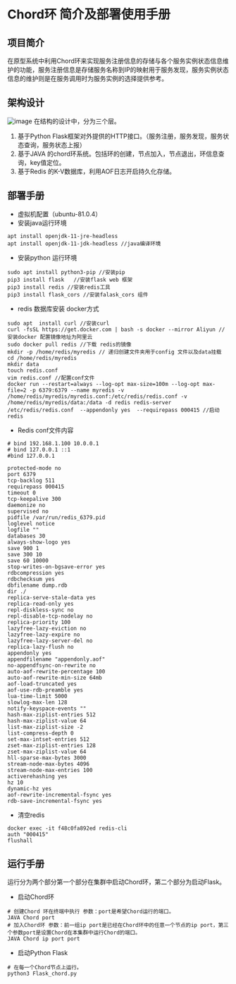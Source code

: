 # Chord环 简介及部署使用手册

## 项目简介
在原型系统中利用Chord环来实现服务注册信息的存储与各个服务实例状态信息维护的功能，服务注册信息是存储服务名称到IP的映射用于服务发现，服务实例状态信息的维护则是在服务调用时为服务实例的选择提供参考。

## 架构设计
![image](https://gitee.com/wrj1006er/pic/raw/master/pic/chord%E6%9E%B6%E6%9E%84%E5%9B%BE.png)
在结构的设计中，分为三个层。
1. 基于Python Flask框架对外提供的HTTP接口。（服务注册，服务发现，服务状态查询，服务状态上报）
2. 基于JAVA 的chord环系统。包括环的创建，节点加入，节点退出，环信息查询，key值定位。
3. 基于Redis 的K-V数据库，利用AOF日志开启持久化存储。

## 部署手册
- 虚拟机配置（ubuntu-81.0.4）
- 安装java运行环境

```shell
apt install openjdk-11-jre-headless
apt install openjdk-11-jdk-headless //java编译环境
```

- 安装python 运行环境
```shell
sudo apt install python3-pip //安装pip
pip3 install flask   //安装flask web 框架
pip3 install redis //安装redis工具
pip3 install flask_cors //安装falask_cors 组件
```

- redis 数据库安装 docker方式
```shell
sudo apt  install curl //安装curl
curl -fsSL https://get.docker.com | bash -s docker --mirror Aliyun //安装docker 配置镜像地址为阿里云
sudo docker pull redis //下载 redis的镜像
mkdir -p /home/redis/myredis // 递归创建文件夹用于config 文件以及data挂载
cd /home/redis/myredis  
mkdir data
touch redis.conf
vim redis.conf //配置conf文件
docker run --restart=always --log-opt max-size=100m --log-opt max-file=2 -p 6379:6379 --name myredis -v /home/redis/myredis/myredis.conf:/etc/redis/redis.conf -v /home/redis/myredis/data:/data -d redis redis-server /etc/redis/redis.conf  --appendonly yes  --requirepass 000415 //启动redis
```

- Redis conf文件内容
```
# bind 192.168.1.100 10.0.0.1
# bind 127.0.0.1 ::1
#bind 127.0.0.1

protected-mode no
port 6379
tcp-backlog 511
requirepass 000415
timeout 0
tcp-keepalive 300
daemonize no
supervised no
pidfile /var/run/redis_6379.pid
loglevel notice
logfile ""
databases 30
always-show-logo yes
save 900 1
save 300 10
save 60 10000
stop-writes-on-bgsave-error yes
rdbcompression yes
rdbchecksum yes
dbfilename dump.rdb
dir ./
replica-serve-stale-data yes
replica-read-only yes
repl-diskless-sync no
repl-disable-tcp-nodelay no
replica-priority 100
lazyfree-lazy-eviction no
lazyfree-lazy-expire no
lazyfree-lazy-server-del no
replica-lazy-flush no
appendonly yes
appendfilename "appendonly.aof"
no-appendfsync-on-rewrite no
auto-aof-rewrite-percentage 100
auto-aof-rewrite-min-size 64mb
aof-load-truncated yes
aof-use-rdb-preamble yes
lua-time-limit 5000
slowlog-max-len 128
notify-keyspace-events ""
hash-max-ziplist-entries 512
hash-max-ziplist-value 64
list-max-ziplist-size -2
list-compress-depth 0
set-max-intset-entries 512
zset-max-ziplist-entries 128
zset-max-ziplist-value 64
hll-sparse-max-bytes 3000
stream-node-max-bytes 4096
stream-node-max-entries 100
activerehashing yes
hz 10
dynamic-hz yes
aof-rewrite-incremental-fsync yes
rdb-save-incremental-fsync yes
```
- 清空redis
```
docker exec -it f48c0fa892ed redis-cli
auth "000415"
flushall
```

## 运行手册
运行分为两个部分第一个部分在集群中启动Chord环，第二个部分为启动Flask。
- 启动Chord环
```
# 创建Chord 环在终端中执行 参数：port是希望Chord运行的端口。
JAVA Chord port
# 加入Chord环 参数：前一组ip port是已经在Chord环中的任意一个节点的ip port，第三个参数port是设置Chord在本集群中运行Chord的端口。
JAVA Chord ip port port
```
- 启动Python Flask
```
# 在每一个Chord节点上运行。
python3 Flask_chord.py
```